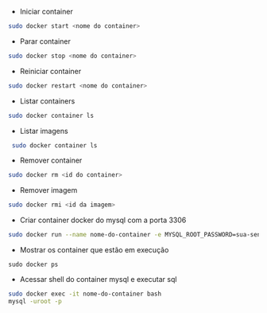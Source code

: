 - Iniciar container

```bash
sudo docker start <nome do container>
```

- Parar container

```bash
sudo docker stop <nome do container>
```

- Reiniciar container

```bash
sudo docker restart <nome do container>
```

- Listar containers

```bash
sudo docker container ls
```

- Listar imagens

```bash
 sudo docker container ls
```

- Remover container

```bash
sudo docker rm <id do container>
```

- Remover imagem

```bash
sudo docker rmi <id da imagem>
```

- Criar container docker do mysql com a porta 3306

```bash
sudo docker run --name nome-do-container -e MYSQL_ROOT_PASSWORD=sua-senha -p 3306:3306 -d mysql
```

- Mostrar os container que estão em execução

```shell
sudo docker ps
```

- Acessar shell do container mysql e executar sql

```bash
sudo docker exec -it nome-do-container bash
mysql -uroot -p
```
